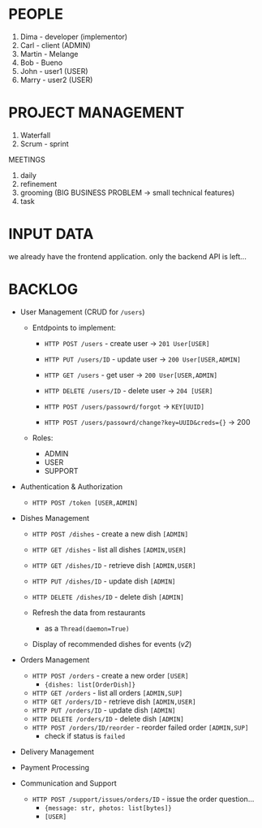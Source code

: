 # PEOPLE

1. Dima - developer (implementor)
2. Carl - client (ADMIN)
3. Martin - Melange
4. Bob - Bueno
5. John - user1 (USER)
6. Marry - user2 (USER)

# PROJECT MANAGEMENT

1. Waterfall
2. Scrum - sprint

MEETINGS

1. daily
2. refinement
3. grooming (BIG BUSINESS PROBLEM -> small technical features)
4. task

# INPUT DATA

we already have the frontend application. only the backend API is left...

# BACKLOG

- User Management (CRUD for `/users`)

  - Entdpoints to implement:

    - `HTTP POST /users` - create user -> `201 User[USER]`
    - `HTTP PUT /users/ID` - update user -> `200 User[USER,ADMIN]`
    - `HTTP GET /users` - get user -> `200 User[USER,ADMIN]`
    - `HTTP DELETE /users/ID` - delete user -> `204 [USER]`

    - `HTTP POST /users/passowrd/forgot` -> `KEY[UUID]`
    - `HTTP POST /users/passowrd/change?key=UUID&creds={}` -> 200

  - Roles:
    - ADMIN
    - USER
    - SUPPORT

- Authentication & Authorization

  - `HTTP POST /token [USER,ADMIN]`

- Dishes Management

  - `HTTP POST /dishes` - create a new dish `[ADMIN]`
  - `HTTP GET /dishes` - list all dishes `[ADMIN,USER]`
  - `HTTP GET /dishes/ID` - retrieve dish `[ADMIN,USER]`
  - `HTTP PUT /dishes/ID` - update dish `[ADMIN]`
  - `HTTP DELETE /dishes/ID` - delete dish `[ADMIN]`

  - Refresh the data from restaurants

    - as a `Thread(daemon=True)`

  - Display of recommended dishes for events (_v2_)

- Orders Management

  - `HTTP POST /orders` - create a new order `[USER]`
    - `{dishes: list[OrderDish]}`
  - `HTTP GET /orders` - list all orders `[ADMIN,SUP]`
  - `HTTP GET /orders/ID` - retrieve dish `[ADMIN,USER]`
  - `HTTP PUT /orders/ID` - update dish `[ADMIN]`
  - `HTTP DELETE /orders/ID` - delete dish `[ADMIN]`
  - `HTTP POST /orders/ID/reorder` - reorder failed order `[ADMIN,SUP]`
    - check if status is `failed`

- Delivery Management
- Payment Processing

- Communication and Support
  - `HTTP POST /support/issues/orders/ID` - issue the order question...
    - `{message: str, photos: list[bytes]}`
    - `[USER]`
